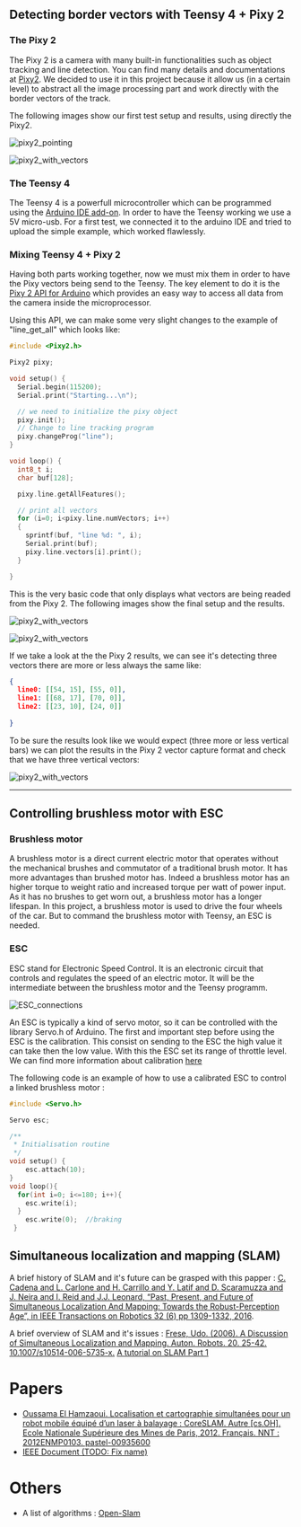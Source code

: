 ## Detecting border vectors with Teensy 4 + Pixy 2

### The Pixy 2

The Pixy 2 is a camera with many built-in functionalities such as object tracking and line detection. You can find many details and documentations at [Pixy2](https://pixycam.com/pixy2/). We decided to use it in this project because it allow us (in a certain level) to abstract all the image processing part and work directly with the border vectors of the track.

The following images show our first test setup and results, using directly the Pixy2.

![pixy2_pointing](https://raw.githubusercontent.com/Enseirb-NXP-Cup-2019/nxpcup.enseirb.github.io/master/img/pixy2-pointing.png)

![pixy2_with_vectors](https://raw.githubusercontent.com/Enseirb-NXP-Cup-2019/nxpcup.enseirb.github.io/master/img/pixy2-vector.png)

### The Teensy 4
The Teensy 4 is a powerfull microcontroller which can be programmed using the [Arduino IDE add-on](https://www.pjrc.com/teensy/td_download.html). In order to have the Teensy working we use a 5V micro-usb. For a first test, we connected it to the arduino IDE and tried to upload the simple example, which worked flawlessly.

### Mixing Teensy 4 + Pixy 2
Having both parts working together, now we must mix them in order to have the Pixy vectors being send to the Teensy. The key element to do it is the [Pixy 2 API for Arduino](https://docs.pixycam.com/wiki/doku.php?id=wiki:v2:full_api) which provides an easy way to access all data from the camera inside the microprocessor.

Using this API, we can make some very slight changes to the example of "line_get_all" which looks like:

```c
#include <Pixy2.h>

Pixy2 pixy;

void setup() {
  Serial.begin(115200);
  Serial.print("Starting...\n");

  // we need to initialize the pixy object
  pixy.init();
  // Change to line tracking program
  pixy.changeProg("line");
}

void loop() {
  int8_t i;
  char buf[128];

  pixy.line.getAllFeatures();

  // print all vectors
  for (i=0; i<pixy.line.numVectors; i++)
  {
    sprintf(buf, "line %d: ", i);
    Serial.print(buf);
    pixy.line.vectors[i].print();
  }

}
```

This is the very basic code that only displays what vectors are being readed from the Pixy 2. The following images show the final setup and the results.

![pixy2_with_vectors](https://raw.githubusercontent.com/Enseirb-NXP-Cup-2019/nxpcup.enseirb.github.io/master/img/final-setup.jpeg)

![pixy2_with_vectors](https://raw.githubusercontent.com/Enseirb-NXP-Cup-2019/nxpcup.enseirb.github.io/master/img/final-results.png)

If we take a look at the the Pixy 2 results, we can see it's detecting three vectors there are more or less always the same like:

```json
{
  line0: [[54, 15], [55, 0]],
  line1: [[68, 17], [70, 0]],
  line2: [[23, 10], [24, 0]]
  
}
```

To be sure the results look like we would expect (three more or less vertical bars) we can plot the results in the Pixy 2 vector capture format and check that we have three vertical vectors:

![pixy2_with_vectors](https://raw.githubusercontent.com/Enseirb-NXP-Cup-2019/nxpcup.enseirb.github.io/master/img/image-365.png)

---

## Controlling brushless motor with ESC

### Brushless motor

A brushless motor is a direct current electric motor that operates without the mechanical brushes and commutator of a traditional brush motor. It has more advantages than brushed motor has. Indeed a brushless motor has an higher torque to weight ratio and
increased torque per watt of power input. As it has no brushes to get worn out, a brushless motor has a longer lifespan.
In this project, a brushless motor is used to drive the four wheels of the car. But to command the brushless motor with Teensy, an ESC is needed.

### ESC

ESC stand for Electronic Speed Control. It is an electronic circuit that controls and regulates the speed of an electric motor. It will be the intermediate between the brushless motor and the Teensy programm. 

![ESC_connections](https://raw.githubusercontent.com/Enseirb-NXP-Cup-2019/nxpcup.enseirb.github.io/master/img/esc_connections.png)


An ESC is typically a kind of servo motor, so it can be controlled with the library Servo.h of Arduino. The first and important step before using the ESC is the calibration. This consist on sending to the ESC the high value it can take then the low value. With this the ESC set its range of throttle level. We can find more information about calibration [here](https://github.com/lobodol/ESC-calibration)

The following code is an example of how to use a calibrated ESC to control a linked brushless motor :


```c
#include <Servo.h>

Servo esc;

/**
 * Initialisation routine
 */
void setup() {
    esc.attach(10);
}
void loop(){
  for(int i=0; i<=180; i++){   
    esc.write(i);
  }
    esc.write(0);  //braking
 }

```


## Simultaneous localization and mapping (SLAM)

A brief history of SLAM and it's future can be grasped with this papper : [C. Cadena and L. Carlone and H. Carrillo and Y. Latif and D. Scaramuzza and J. Neira and I. Reid and J.J. Leonard,
“Past, Present, and Future of Simultaneous Localization And Mapping: Towards the Robust-Perception Age”,
in IEEE Transactions on Robotics 32 (6) pp 1309-1332, 2016](https://arxiv.org/abs/1606.05830).

A brief overview of SLAM and it's issues : [Frese, Udo. (2006). A Discussion of Simultaneous Localization and Mapping. Auton. Robots. 20. 25-42. 10.1007/s10514-006-5735-x.](https://www.researchgate.net/publication/220474326_A_Discussion_of_Simultaneous_Localization_and_Mapping)
[A tutorial on SLAM Part 1](http://www.doc.ic.ac.uk/~ajd/Robotics/RoboticsResources/SLAMTutorial1.pdf)

# Papers
* [Oussama El Hamzaoui. Localisation et cartographie simultanées pour un robot mobile équipé d’un
laser à balayage : CoreSLAM. Autre [cs.OH]. Ecole Nationale Supérieure des Mines de Paris, 2012.
Français. NNT : 2012ENMP0103. pastel-00935600](https://pastel.archives-ouvertes.fr/pastel-00935600)
* [IEEE Document (TODO: Fix name)](https://ieeexplore.ieee.org/document/1570091)

# Others

* A list of algorithms : [Open-Slam](https://openslam-org.github.io/)

